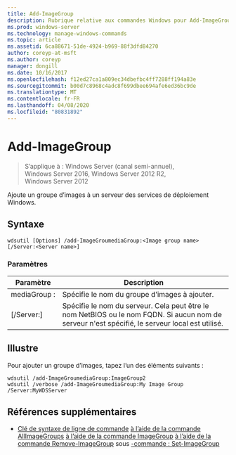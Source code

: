 ```yaml
---
title: Add-ImageGroup
description: Rubrique relative aux commandes Windows pour Add-ImageGroup, qui ajoute un groupe d’images à un serveur des services de déploiement Windows.
ms.prod: windows-server
ms.technology: manage-windows-commands
ms.topic: article
ms.assetid: 6ca88671-51de-4924-b969-88f3dfd84270
author: coreyp-at-msft
ms.author: coreyp
manager: dongill
ms.date: 10/16/2017
ms.openlocfilehash: f12ed27ca1a809ec34dbefbc4ff7288ff194a83e
ms.sourcegitcommit: b00d7c8968c4adc8f699dbee694afe6ed36bc9de
ms.translationtype: MT
ms.contentlocale: fr-FR
ms.lasthandoff: 04/08/2020
ms.locfileid: "80831892"
---
```

# <a name="add-imagegroup"></a>Add-ImageGroup

>S’applique à : Windows Server (canal semi-annuel), Windows Server 2016, Windows Server 2012 R2, Windows Server 2012

Ajoute un groupe d’images à un serveur des services de déploiement Windows.

## <a name="syntax"></a>Syntaxe
```
wdsutil [Options] /add-ImageGroumediaGroup:<Image group name> [/Server:<Server name>]
```
### <a name="parameters"></a>Paramètres
|Paramètre|Description|
|-------|--------|
mediaGroup :<Image group name>|Spécifie le nom du groupe d’images à ajouter.|
|[/Server:<Server name>]|Spécifie le nom du serveur. Cela peut être le nom NetBIOS ou le nom FQDN. Si aucun nom de serveur n'est spécifié, le serveur local est utilisé.|
## <a name="examples"></a><a name=BKMK_examples></a>Illustre
Pour ajouter un groupe d’images, tapez l’un des éléments suivants :
```
wdsutil /add-ImageGroumediaGroup:ImageGroup2
wdsutil /verbose /add-ImageGroumediaGroup:My Image Group /Server:MyWDSServer
```
## <a name="additional-references"></a>Références supplémentaires
- [Clé de syntaxe de ligne de commande](command-line-syntax-key.md)
[à l’aide de la commande AllImageGroups](using-the-get-allimagegroups-command.md)
[à l’aide de la commande ImageGroup](using-the-get-imagegroup-command.md)
[à l’aide de la commande Remove-ImageGroup](using-the-remove-imagegroup-command.md)
sous [-commande : Set-ImageGroup](subcommand-set-imagegroup.md)
